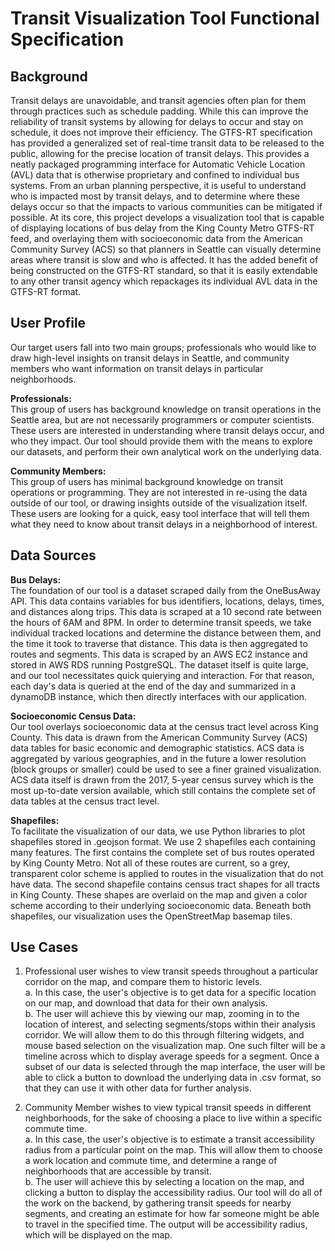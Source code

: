 # Transit Visualization Tool Functional Specification

## Background
Transit delays are unavoidable, and transit agencies often plan for them through practices such as schedule padding. While this can improve the reliability of transit systems by allowing for delays to occur and stay on schedule, it does not improve their efficiency. The GTFS-RT specification has provided a generalized set of real-time transit data to be released to the public, allowing for the precise location of transit delays. This provides a neatly packaged programming interface for Automatic Vehicle Location (AVL) data that is otherwise proprietary and confined to individual bus systems. From an urban planning perspective, it is useful to understand who is impacted most by transit delays, and to determine where these delays occur so that the impacts to various communities can be mitigated if possible. At its core, this project develops a visualization tool that is capable of displaying locations of bus delay from the King County Metro GTFS-RT feed, and overlaying them with socioeconomic data from the American Community Survey (ACS) so that planners in Seattle can visually determine areas where transit is slow and who is affected. It has the added benefit of being constructed on the GTFS-RT standard, so that it is easily extendable to any other transit agency which repackages its individual AVL data in the GTFS-RT format. 

## User Profile
Our target users fall into two main groups; professionals who would like to draw high-level insights on transit delays in Seattle, and community members who want information on transit delays in particular neighborhoods.

**Professionals:**<br>
This group of users has background knowledge on transit operations in the Seattle area, but are not necessarily programmers or computer scientists. These users are interested in understanding where transit delays occur, and who they impact. Our tool should provide them with the means to explore our datasets, and perform their own analytical work on the underlying data.

**Community Members:**<br>
This group of users has minimal background knowledge on transit operations or programming. They are not interested in re-using the data outside of our tool, or drawing insights outside of the visualization itself. These users are looking for a quick, easy tool interface that will tell them what they need to know about transit delays in a neighborhood of interest.

## Data Sources
**Bus Delays:**<br>
The foundation of our tool is a dataset scraped daily from the OneBusAway API. This data contains variables for bus identifiers, locations, delays, times, and distances along trips. This data is scraped at a 10 second rate between the hours of 6AM and 8PM. In order to determine transit speeds, we take individual tracked locations and determine the distance between them, and the time it took to traverse that distance. This data is then aggregated to routes and segments. This data is scraped by an AWS EC2 instance and stored in AWS RDS running PostgreSQL. The dataset itself is quite large, and our tool necessitates quick quierying and interaction. For that reason, each day's data is queried at the end of the day and summarized in a dynamoDB instance, which then directly interfaces with our application.

**Socioeconomic Census Data:**<br>
Our tool overlays socioeconomic data at the census tract level across King County. This data is drawn from the American Community Survey (ACS) data tables for basic economic and demographic statistics. ACS data is aggregated by various geographies, and in the future a lower resolution (block groups or smaller) could be used to see a finer grained visualization. ACS data itself is drawn from the 2017, 5-year census survey which is the most up-to-date version available, which still contains the complete set of data tables at the census tract level.

**Shapefiles:**<br>
To facilitate the visualization of our data, we use Python libraries to plot shapefiles stored in .geojson format. We use 2 shapefiles each containing many features. The first contains the complete set of bus routes operated by King County Metro. Not all of these routes are current, so a grey, transparent color scheme is applied to routes in the visualization that do not have data. The second shapefile contains census tract shapes for all tracts in King County. These shapes are overlaid on the map and given a color scheme according to their underlying socioeconomic data. Beneath both shapefiles, our visualization uses the OpenStreetMap basemap tiles.

## Use Cases
1) Professional user wishes to view transit speeds throughout a particular corridor on the map, and compare them to historic levels.<br>
a. In this case, the user's objective is to get data for a specific location on our map, and download that data for their own analysis.<br>
b. The user will achieve this by viewing our map, zooming in to the location of interest, and selecting segments/stops within their analysis corridor. We will allow them to do this through filtering widgets, and mouse based selection on the visualization map. One such filter will be a timeline across which to display average speeds for a segment. Once a subset of our data is selected through the map interface, the user will be able to click a button to  download the underlying data in .csv format, so that they can use it with other data for further analysis.

2) Community Member wishes to view typical transit speeds in different neighborhoods, for the sake of choosing a place to live within a specific commute time.<br>
a. In this case, the user's objective is to estimate a transit accessibility radius from a particular point on the map. This will allow them to choose a work location and commute time, and determine a range of neighborhoods that are accessible by transit.<br>
b. The user will achieve this by selecting a location on the map, and clicking a button to display the accessibility radius. Our tool will do all of the work on the backend, by gathering transit speeds for nearby segments, and creating an estimate for how far someone might be able to travel in the specified time. The output will be accessibility radius, which will be displayed on the map.
